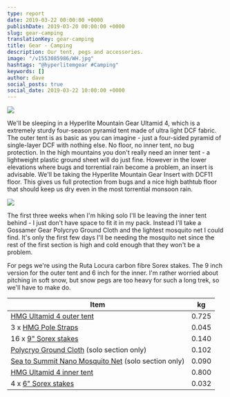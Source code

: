 ```yaml
---
type: report
date: 2019-03-22 00:00:00 +0000
publishDate: 2019-03-20 00:00:00 +0000
slug: gear-camping
translationKey: gear-camping
title: Gear - Camping
description: Our tent, pegs and accessories.
image: "/v1553085986/WH.jpg"
hashtags: "@hyperlitemgear #Camping"
keywords: []
author: dave
social_posts: true
social_date: 2019-03-22 10:00:00 +0000
---
```


![](https://res.cloudinary.com/wildernessprime/image/upload/w_800,dpr_auto/v1553069212/20170825_092334.jpg)

We'll be sleeping in a Hyperlite Mountain Gear Ultamid 4, which is a extremely sturdy four-season pyramid tent made of ultra light DCF fabric. The outer tent is as basic as you can imagine - just a four-sided pyramid of single-layer DCF with nothing else. No floor, no inner tent, no bug protection. In the high mountains you don't really need an inner tent - a lightweight plastic ground sheet will do just fine. However in the lower elevations where bugs and torrential rain become a problem, an insert is advisable. We'll be taking the Hyperlite Mountain Gear Insert with DCF11 floor. This gives us full protection from bugs and a nice high bathtub floor that should keep us dry even in the most torrential monsoon rain.

![](https://res.cloudinary.com/wildernessprime/image/upload/w_800,dpr_auto/v1553071000/ultamid-insert.jpg)

The first three weeks when I'm hiking solo I'll be leaving the inner tent behind - I just don't have space to fit it in my pack. Instead I'll take a Gossamer Gear Polycryo Ground Cloth and the lightest mosquito net I could find. It's only the first few days I'll be needing the mosquito net since the rest of the first section is high and cold enough that they won't be a problem.

For pegs we're using the Ruta Locura carbon fibre Sorex stakes. The 9 inch version for the outer tent and 6 inch for the inner. I'm rather worried about pitching in soft snow, but snow pegs are too heavy for such a long trek, so we'll have to make do.

<div class="tableizer-container">
<table class="tableizer-table">
<thead><tr class="tableizer-firstrow"><th>Item</th><th>kg</th></tr></thead><tbody>
 <tr><td><a href="https://www.hyperlitemountaingear.com/products/ultamid-4-ultralight-pyramid-tent" target="_blank">HMG Ultamid 4 outer tent</a></td><td>0.725</td></tr>
 <tr><td>3 x <a href="https://www.hyperlitemountaingear.com/products/ultamid-pole-straps" target="_blank">HMG Pole Straps</a></td><td>0.045</td></tr>
 <tr><td>16 x <a href="http://www.rutalocura.com/Tent_Stakes.html" target="_blank">9" Sorex stakes</a></td><td>0.140</td></tr>
 <tr><td><a href="https://www.gossamergear.com/products/polycryo-tent-footprint-ground-cloths" target="_blank">Polycryo Ground Cloth</a> (solo section only)</td><td>0.102</td></tr>
 <tr><td><a href="https://seatosummit.com/product/nano-mosquito-pyramid-net-single/" target="_blank">Sea to Summit Nano Mosquito Net</a> (solo section only)</td><td>0.090</td></tr>
 <tr><td><a href="https://www.hyperlitemountaingear.com/products/ultamid-4-insert-with-dcf11-floor" target="_blank">HMG Ultamid 4 inner tent</a></td><td>0.800</td></tr>
 <tr><td>4 x <a href="http://www.rutalocura.com/Tent_Stakes.html" target="_blank">6" Sorex stakes</a></td><td>0.032</td></tr>
</tbody></table>
</div>